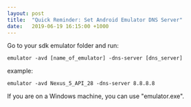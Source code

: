 ```yaml
---
layout: post
title:  "Quick Reminder: Set Android Emulator DNS Server"
date:   2019-06-19 16:15:00 +1000
---
```


Go to your sdk emulator folder and run: 

`emulator -avd [name_of_emulator] -dns-server [dns_server]`

example:

`emulator -avd Nexus_5_API_28 -dns-server 8.8.8.8`

If you are on a Windows machine, you can use "emulator.exe".